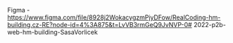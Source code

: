 


Figma - https://www.figma.com/file/8928j2WokacygzmPjyDFow/RealCoding-hm-building.cz-RE?node-id=4%3A875&t=LvVB3rmGeQ9JvNVP-0#   2 0 2 2 - p 2 b - w e b - h m - b u i l d i n g - S a s a V o r l i c e k  
 